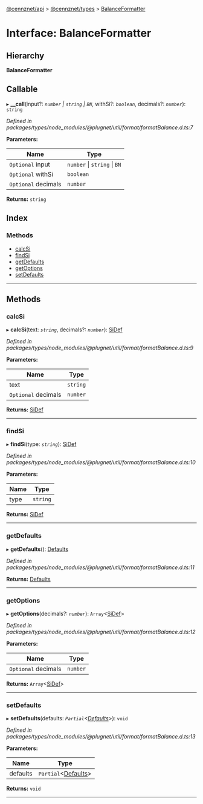 [@cennznet/api](../README.md) > [@cennznet/types](../modules/_cennznet_types.md) > [BalanceFormatter](../interfaces/_cennznet_types.balanceformatter.md)

# Interface: BalanceFormatter

## Hierarchy

**BalanceFormatter**

## Callable
▸ **__call**(input?: *`number` \| `string` \| `BN`*, withSi?: *`boolean`*, decimals?: *`number`*): `string`

*Defined in packages/types/node_modules/@plugnet/util/format/formatBalance.d.ts:7*

**Parameters:**

| Name | Type |
| ------ | ------ |
| `Optional` input | `number` \| `string` \| `BN` |
| `Optional` withSi | `boolean` |
| `Optional` decimals | `number` |

**Returns:** `string`

## Index

### Methods

* [calcSi](_cennznet_types.balanceformatter.md#calcsi)
* [findSi](_cennznet_types.balanceformatter.md#findsi)
* [getDefaults](_cennznet_types.balanceformatter.md#getdefaults)
* [getOptions](_cennznet_types.balanceformatter.md#getoptions)
* [setDefaults](_cennznet_types.balanceformatter.md#setdefaults)

---

## Methods

<a id="calcsi"></a>

###  calcSi

▸ **calcSi**(text: *`string`*, decimals?: *`number`*): [SiDef](../modules/_cennznet_types.md#sidef)

*Defined in packages/types/node_modules/@plugnet/util/format/formatBalance.d.ts:9*

**Parameters:**

| Name | Type |
| ------ | ------ |
| text | `string` |
| `Optional` decimals | `number` |

**Returns:** [SiDef](../modules/_cennznet_types.md#sidef)

___
<a id="findsi"></a>

###  findSi

▸ **findSi**(type: *`string`*): [SiDef](../modules/_cennznet_types.md#sidef)

*Defined in packages/types/node_modules/@plugnet/util/format/formatBalance.d.ts:10*

**Parameters:**

| Name | Type |
| ------ | ------ |
| type | `string` |

**Returns:** [SiDef](../modules/_cennznet_types.md#sidef)

___
<a id="getdefaults"></a>

###  getDefaults

▸ **getDefaults**(): [Defaults](../modules/_cennznet_types.md#defaults)

*Defined in packages/types/node_modules/@plugnet/util/format/formatBalance.d.ts:11*

**Returns:** [Defaults](../modules/_cennznet_types.md#defaults)

___
<a id="getoptions"></a>

###  getOptions

▸ **getOptions**(decimals?: *`number`*): `Array`<[SiDef](../modules/_cennznet_types.md#sidef)>

*Defined in packages/types/node_modules/@plugnet/util/format/formatBalance.d.ts:12*

**Parameters:**

| Name | Type |
| ------ | ------ |
| `Optional` decimals | `number` |

**Returns:** `Array`<[SiDef](../modules/_cennznet_types.md#sidef)>

___
<a id="setdefaults"></a>

###  setDefaults

▸ **setDefaults**(defaults: *`Partial`<[Defaults](../modules/_cennznet_types.md#defaults)>*): `void`

*Defined in packages/types/node_modules/@plugnet/util/format/formatBalance.d.ts:13*

**Parameters:**

| Name | Type |
| ------ | ------ |
| defaults | `Partial`<[Defaults](../modules/_cennznet_types.md#defaults)> |

**Returns:** `void`

___

